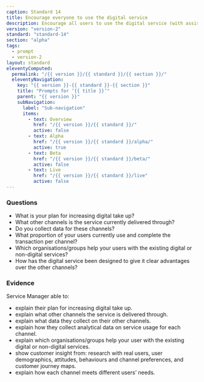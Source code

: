 ```yaml
---
caption: Standard 14
title: Encourage everyone to use the digital service
description: Encourage all users to use the digital service (with assisted digital support if required) alongside an appropriate plan to phase out non-digital channels and services.
version: "version-2"
standard: "standard-14"
section: "alpha"
tags:
  - prompt
  - version-2
layout: standard
eleventyComputed:
  permalink: "/{{ version }}/{{ standard }}/{{ section }}/"
  eleventyNavigation:
    key: "{{ version }}-{{ standard }}-{{ section }}"
    title: "Prompts for ‘{{ title }}’"
    parent: "{{ version }}"
    subNavigation:
      label: "Sub-navigation"
      items:
        - text: Overview
          href: "/{{ version }}/{{ standard }}/"
          active: false
        - text: Alpha
          href: "/{{ version }}/{{ standard }}/alpha/"
          active: true
        - text: Beta
          href: "/{{ version }}/{{ standard }}/beta/"
          active: false
        - text: Live
          href: "/{{ version }}/{{ standard }}/live"
          active: false
---
```


### Questions

- What is your plan for increasing digital take up?
- What other channels is the service currently delivered through?
- Do you collect data for these channels?
- What proportion of your users currently use and complete the transaction per channel?
- Which organisations/groups help your users with the existing digital or non-digital services?
- How has the digital service been designed to give it clear advantages over the other channels?

### Evidence

Service Manager able to:

- explain their plan for increasing digital take up.
- explain what other channels the service is delivered through.
- explain what data they collect on their other channels.
- explain how they collect analytical data on service usage for each channel.
- explain which organisations/groups help your user with the existing digital or non-digital services.
- show customer insight from: research with real users, user demographics, attitudes, behaviours and channel preferences, and customer journey maps.
- explain how each channel meets different users’ needs.
